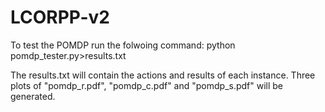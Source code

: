 # LCORPP-v2
To test the POMDP run the folwoing command:
python pomdp_tester.py>results.txt

The results.txt will contain the actions and results of each instance.
Three plots of "pomdp_r.pdf", "pomdp_c.pdf" and "pomdp_s.pdf" will be generated.
